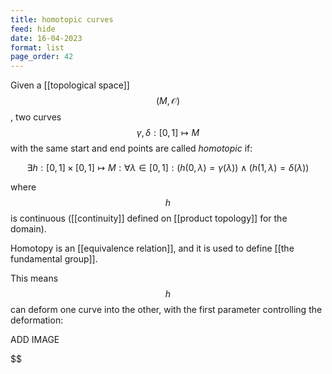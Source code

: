 ```yaml
---
title: homotopic curves
feed: hide
date: 16-04-2023
format: list
page_order: 42
---
```



Given a [[topological space]] $$(M, \mathcal O)$$, two curves $$\gamma, \delta: [0, 1]\mapsto M$$ with the same start and end points are called *homotopic* if:

$$
\exists h: [0,1]\times[0,1]\mapsto M: \forall\lambda\in[0,1]: (h(0,\lambda)=\gamma(\lambda))\land(h(1,\lambda)=\delta(\lambda))
$$


where $$h$$ is continuous ([[continuity]] defined on [[product topology]] for the domain).

Homotopy is an [[equivalence relation]], and it is used to define [[the fundamental group]].

This means $$h$$ can deform one curve into the other, with the first parameter controlling the deformation:

ADD IMAGE

$$